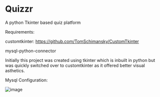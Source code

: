 # Quizzr
A python Tkinter based quiz platform

Requirements:

customtkinter: https://github.com/TomSchimansky/CustomTkinter

mysql-python-connector

Initially this project was created using tkinter which is inbuilt in python but was quickly switched over to customtkinter as it offered better visual asthetics.

Mysql Configuration:

![image](https://user-images.githubusercontent.com/73872476/235490488-3728a2c0-7d6a-4825-9f47-74bebc8a1c62.png)


